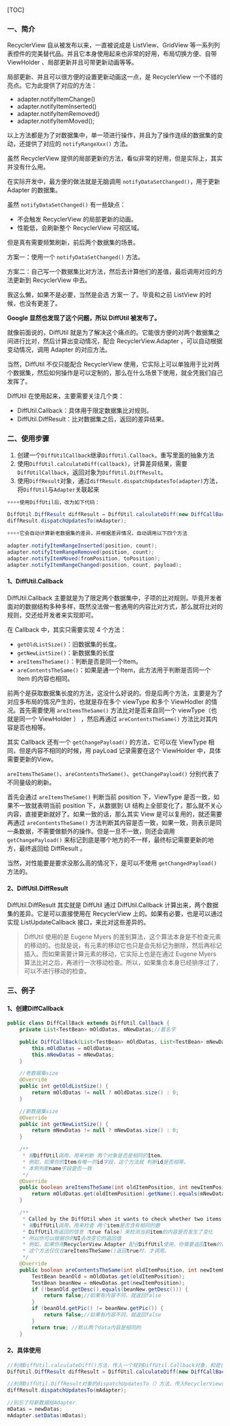 [TOC]

### 一、简介

RecyclerView 自从被发布以来，一直被说成是 ListView、GridView 等一系列列表控件的完美替代品。并且它本身使用起来也非常的好用，布局切换方便、自带 ViewHolder 、局部更新并且可带更新动画等等。

局部更新、并且可以很方便的设置更新动画这一点，是 RecyclerView 一个不错的亮点。它为此提供了对应的方法：

- adapter.notifyItemChange()
- adapter.notifyItemInserted()
- adapter.notifyItemRemoved()
- adapter.notifyItemMoved();

以上方法都是为了对数据集中，单一项进行操作，并且为了操作连续的数据集的变动，还提供了对应的 `notifyRangeXxx()` 方法。

虽然 RecyclerView 提供的局部更新的方法，看似非常的好用，但是实际上，其实并没有什么用。

在实际开发中，最方便的做法就是无脑调用 `notifyDataSetChanged()`，用于更新 Adapter 的数据集。

虽然 `notifyDataSetChanged()` 有一些缺点：

- 不会触发 RecyclerView 的局部更新的动画。
- 性能低，会刷新整个 RecyclerView 可视区域。

但是真有需要频繁刷新，前后两个数据集的场景。

方案一：使用一个 `notifyDataSetChanged()` 方法。

方案二：自己写一个数据集比对方法，然后去计算他们的差值，最后调用对应的方法更新到 RecyclerView 中去。

我这么懒，如果不是必要，当然是会选 方案一 了。毕竟和之前 ListView 的时候，也没有更差了。

**Google 显然也发现了这个问题，所以 DiffUtil 被发布了。**



就像前面说的，DiffUtil 就是为了解决这个痛点的。它能很方便的对两个数据集之间进行比对，然后计算出变动情况，配合 RecyclerView.Adapter ，可以自动根据变动情况，调用 Adapter 的对应方法。

当然，DiffUtil 不仅只能配合 RecyclerView 使用，它实际上可以单独用于比对两个数据集，然后如何操作是可以定制的，那么在什么场景下使用，就全凭我们自己发挥了。

DiffUtil 在使用起来，主要需要关注几个类：

- DiffUtil.Callback：具体用于限定数据集比对规则。
- DiffUtil.DiffResult：比对数据集之后，返回的差异结果。



### 二、使用步骤

1. 创建一个`DiffUtilCallback`继承`DiffUtil.Callback`，重写里面的抽象方法
2. 使用`DiffUtil.calculateDiff(callback)`，计算差异结果，需要`DiffUtilCallback`，返回对象为`DiffUtil.DiffResult`。
3. 使用`DiffResult`对象，通过`diffResult.dispatchUpdatesTo(adapter)`方法，将`DiffUtil`与`Adapter`关联起来

```java
++++使用DiffUtil后，改为如下代码：

DiffUtil.DiffResult diffResult = DiffUtil.calculateDiff(new DiffCallBack(mDatas, newDatas), true);
diffResult.dispatchUpdatesTo(mAdapter);

++++它会自动计算新老数据集的差异，并根据差异情况，自动调用以下四个方法

adapter.notifyItemRangeInserted(position, count);
adapter.notifyItemRangeRemoved(position, count);
adapter.notifyItemMoved(fromPosition, toPosition);
adapter.notifyItemRangeChanged(position, count, payload);
```

#### 1、DiffUtil.Callback

DiffUtil.Callback 主要就是为了限定两个数据集中，子项的比对规则。毕竟开发者面对的数据结构多种多样，既然没法做一套通用的内容比对方式，那么就将比对的规则，交还给开发者来实现即可。

在 Callback 中，其实只需要实现 4 个方法：

- `getOldListSize()`：旧数据集的长度。
- `getNewListSize()`：新数据集的长度
- `areItemsTheSame()`：判断是否是同一个Item。
- `areContentsTheSame()`：如果是通一个Item，此方法用于判断是否同一个 Item 的内容也相同。

前两个是获取数据集长度的方法，这没什么好说的。但是后两个方法，主要是为了对应多布局的情况产生的，也就是存在多个 viewType 和多个 ViewHodler 的情况。首先需要使用 `areItemsTheSame()` 方法比对是否来自同一个 viewType（也就是同一个 ViewHolder ） ，然后再通过 `areContentsTheSame()` 方法比对其内容是否也相等。

其实 Callback 还有一个 `getChangePayload()` 的方法，它可以在 ViewType 相同，但是内容不相同的时候，用 payLoad 记录需要在这个 ViewHolder 中，具体需要更新的View。

`areItemsTheSame()`、`areContentsTheSame()`、`getChangePayload()` 分别代表了不同量级的刷新。

首先会通过 `areItemsTheSame()` 判断当前 position 下，ViewType 是否一致，如果不一致就表明当前 position 下，从数据到 UI 结构上全部变化了，那么就不关心内容，直接更新就好了。如果一致的话，那么其实 View 是可以复用的，就还需要再通过 `areContentsTheSame()` 方法判断其内容是否一致，如果一致，则表示是同一条数据，不需要做额外的操作。但是一旦不一致，则还会调用 `getChangePayload()` 来标记到底是哪个地方的不一样，最终标记需要更新的地方，最终返回给 DiffResult 。

当然，对性能要是要求没那么高的情况下，是可以不使用 `getChangedPayload()` 方法的。



#### 2、DiffUtil.DiffResult 

DiffUtil.DiffResult 其实就是 DiffUtil 通过 DiffUtil.Callback 计算出来，两个数据集的差异。它是可以直接使用在 RecyclerView 上的。如果有必要，也是可以通过实现 ListUpdateCallback 接口，来比对这些差异的。

> DiffUtil 使用的是 Eugene Myers 的差别算法，这个算法本身是不检查元素的移动的。也就是说，有元素的移动它也只是会先标记为删除，然后再标记插入。而如果需要计算元素的移动，它实际上也是在通过 Eugene Myers 算法比对之后，再进行一次移动检查。所以，如果集合本身已经排序过了，可以不进行移动的检查。





### 三、例子

#### 1、创建DiffCallback

```java
public class DiffCallBack extends DiffUtil.Callback {
    private List<TestBean> mOldDatas, mNewDatas;//看名字

    public DiffCallBack(List<TestBean> mOldDatas, List<TestBean> mNewDatas) {
        this.mOldDatas = mOldDatas;
        this.mNewDatas = mNewDatas;
    }

    //老数据集size
    @Override
    public int getOldListSize() {
        return mOldDatas != null ? mOldDatas.size() : 0;
    }

    //新数据集size
    @Override
    public int getNewListSize() {
        return mNewDatas != null ? mNewDatas.size() : 0;
    }

    /**
     * 被DiffUtil调用，用来判断 两个对象是否是相同的Item。
     * 例如，如果你的Item有唯一的id字段，这个方法就 判断id是否相等。
     * 本例判断name字段是否一致
     */
    @Override
    public boolean areItemsTheSame(int oldItemPosition, int newItemPosition) {
        return mOldDatas.get(oldItemPosition).getName().equals(mNewDatas.get(newItemPosition).getName());
    }

    /**
     * Called by the DiffUtil when it wants to check whether two items have the same data.
     * 被DiffUtil调用，用来检查 两个item是否含有相同的数
     * DiffUtil用返回的信息（true false）来检测当前item的内容是否发生了变化
     * 所以你可以根据你的UI去改变它的返回值
     * 例如，如果你用RecyclerView.Adapter 配合DiffUtil使用，你需要返回Item的视觉表现是否相同。
     * 这个方法仅仅在areItemsTheSame()返回true时，才调用。
     */
    @Override
    public boolean areContentsTheSame(int oldItemPosition, int newItemPosition) {
        TestBean beanOld = mOldDatas.get(oldItemPosition);
        TestBean beanNew = mNewDatas.get(newItemPosition);
        if (!beanOld.getDesc().equals(beanNew.getDesc())) {
            return false;//如果有内容不同，就返回false
        }
        if (beanOld.getPic() != beanNew.getPic()) {
            return false;//如果有内容不同，就返回false
        }
        return true; //默认两个data内容是相同的
    }
```



#### 2、具体使用

```java
//利用DiffUtil.calculateDiff()方法，传入一个规则DiffUtil.Callback对象，和是否检测移动item的 boolean变量，得到DiffUtil.DiffResult 的对象
DiffUtil.DiffResult diffResult = DiffUtil.calculateDiff(new DiffCallBack(mDatas, newDatas), true);

//利用DiffUtil.DiffResult对象的dispatchUpdatesTo（）方法，传入RecyclerView的Adapter
diffResult.dispatchUpdatesTo(mAdapter);

//别忘了将新数据给Adapter
mDatas = newDatas;
mAdapter.setDatas(mDatas);
```

